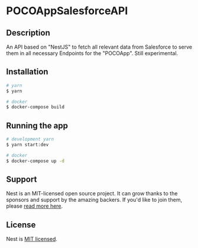 <p align="center">
    <h1>POCOAppSalesforceAPI</h1>
</p>


  
## Description
An API based on "NestJS" to fetch all relevant data from Salesforce to serve them in all necessary Endpoints for the "POCOApp". Still experimental.

## Installation

```bash
# yarn
$ yarn

# docker
$ docker-compose build
```

## Running the app

```bash
# development yarn
$ yarn start:dev

# docker
$ docker-compose up -d
```


## Support

Nest is an MIT-licensed open source project. It can grow thanks to the sponsors and support by the amazing backers. If you'd like to join them, please [read more here](https://docs.nestjs.com/support).

## License

Nest is [MIT licensed](LICENSE).
